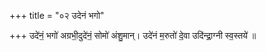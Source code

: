 +++
title = "०२ उदेनं भगो"

+++
उदे॑नं॒ भगो॑ अग्रभी॒दुदे॑नं॒ सोमो॑ अंशु॒मान्। उदे॑नं म॒रुतो॑ दे॒वा उदि॑न्द्रा॒ग्नी स्व॒स्तये॑ ॥